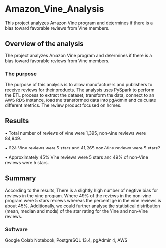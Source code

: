 # Amazon_Vine_Analysis
This project analyzes Amazon Vine program and determines if there is a bias toward favorable reviews from Vine members.
## Overview of the analysis
The project analyzes Amazon Vine program and determines if there is a bias toward favorable reviews from Vine members.
### The purpose 
The purpose of this analysis is to allow manufacturers and publishers to receive reviews for their products. The analysis uses PySpark to perform the ETL process to extract the dataset, transform the data, connect to an AWS RDS instance, load the transformed data into pgAdmin and calculate different metrics. The review product focused on homes.
## Results

•	Total number of reviews of vine were 1,395, non-vine reviews were 84,949.

•	624 Vine reviews were 5 stars and 41,265 non-Vine reviews were 5 stars?

•	Approximately 45% Vine reviews were 5 stars  and 49% of non-Vine reviews were 5 stars.
## Summary
According to the results, There is a slightly high number of negtive bias for reviews in the vine program. Where 49% of the reviews in the non-vine program were 5 stars reviews whereas the percentage in the vine reviews is about 45%. Additionally, we could further analyse the statistical distribution (mean, median and mode) of the star rating for the Vine and non-Vine reviews.

### Software
Google Colab Notebook, PostgreSQL 13.4, pgAdmin 4, AWS

